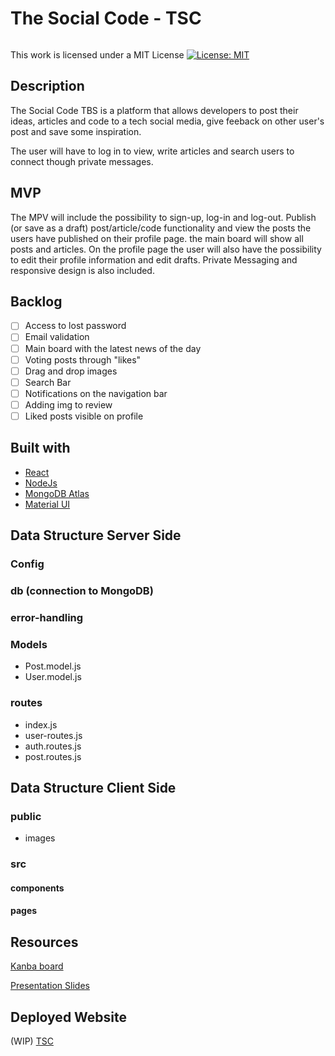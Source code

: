 # The Social Code - TSC

<!-- Logo to be filled in -->
![]()

This work is licensed under a MIT License
[![License: MIT](https://img.shields.io/badge/License-MIT-yellow.svg)](https://opensource.org/licenses/MIT)


## Description

The Social Code TBS is a platform that allows developers to post their ideas, articles and code to a tech social media, give feeback on other user's post and save some inspiration.

The user will have to log in to view, write articles and search users to connect though private messages.

## MVP

The MPV will include the possibility to sign-up, log-in and log-out. Publish (or save as a draft) post/article/code functionality and view the posts the users have published on their profile page. the main board will show all posts and articles. On the profile page the user will also have the possibility to edit their profile information and edit drafts. Private Messaging and responsive design is also included.

## Backlog

- [ ] Access to lost password
- [ ] Email validation
- [ ] Main board with the latest news of the day
- [ ] Voting posts through "likes"
- [ ] Drag and drop images
- [ ] Search Bar
- [ ] Notifications on the navigation bar
- [ ] Adding img to review
- [ ] Liked posts visible on profile

## Built with
- [React](https://reactjs.org/)
- [NodeJs](https://nodejs.org/es/)
- [MongoDB Atlas](https://www.mongodb.com/cloud/atlas)
- [Material UI](https://material-ui.com/)

## Data Structure Server Side
### Config

### db (connection to MongoDB)

### error-handling

### Models
- Post.model.js
- User.model.js

### routes
- index.js
- user-routes.js
- auth.routes.js
- post.routes.js

## Data Structure Client Side
### public
- images

### src
#### components
#### pages

## Resources

[Kanba board](https://www.notion.so/599c7db70d1841529f66226c690f6447?v=d64120829e4548a49ac65f89135463a9)

[Presentation Slides]()

## Deployed Website
(WIP)
[TSC]()